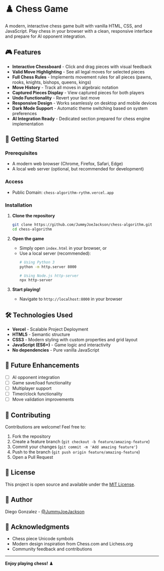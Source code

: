 # ♟️ Chess Game

A modern, interactive chess game built with vanilla HTML, CSS, and JavaScript. Play chess in your browser with a clean, responsive interface and prepare for AI opponent integration.

## 🎮 Features

- **Interactive Chessboard** - Click and drag pieces with visual feedback
- **Valid Move Highlighting** - See all legal moves for selected pieces
- **Full Chess Rules** - Implements movement rules for all pieces (pawns, rooks, knights, bishops, queens, kings)
- **Move History** - Track all moves in algebraic notation
- **Captured Pieces Display** - View captured pieces for both players
- **Undo Functionality** - Revert your last move
- **Responsive Design** - Works seamlessly on desktop and mobile devices
- **Dark Mode Support** - Automatic theme switching based on system preferences
- **AI Integration Ready** - Dedicated section prepared for chess engine implementation

## 🚀 Getting Started

### Prerequisites

- A modern web browser (Chrome, Firefox, Safari, Edge)
- A local web server (optional, but recommended for development)

### Access
- Public Domain: `chess-algorithm-rythm.vercel.app`

### Installation

1. **Clone the repository**
   ```bash
   git clone https://github.com/JummyJoeJackson/chess-algorithm.git
   cd chess-algorithm
   ```

2. **Open the game**
   - Simply open `index.html` in your browser, or
   - Use a local server (recommended):
     ```bash
     # Using Python 3
     python -m http.server 8000
     
     # Using Node.js http-server
     npx http-server
     ```

3. **Start playing!**
   - Navigate to `http://localhost:8000` in your browser

## 🛠️ Technologies Used

- **Vercel** - Scalable Project Deployment
- **HTML5** - Semantic structure
- **CSS3** - Modern styling with custom properties and grid layout
- **JavaScript (ES6+)** - Game logic and interactivity
- **No dependencies** - Pure vanilla JavaScript

## 📝 Future Enhancements

- [ ] AI opponent integration
- [ ] Game save/load functionality
- [ ] Multiplayer support
- [ ] Timer/clock functionality
- [ ] Move validation improvements

## 🤝 Contributing

Contributions are welcome! Feel free to:
1. Fork the repository
2. Create a feature branch (`git checkout -b feature/amazing-feature`)
3. Commit your changes (`git commit -m 'Add amazing feature'`)
4. Push to the branch (`git push origin feature/amazing-feature`)
5. Open a Pull Request

## 📄 License

This project is open source and available under the [MIT License](LICENSE).

## 👤 Author

Diego Gonzalez - [@JummyJoeJackson](https://github.com/JummyJoeJackson)

## 🙏 Acknowledgments

- Chess piece Unicode symbols
- Modern design inspiration from Chess.com and Lichess.org
- Community feedback and contributions

---

**Enjoy playing chess!** ♟️
